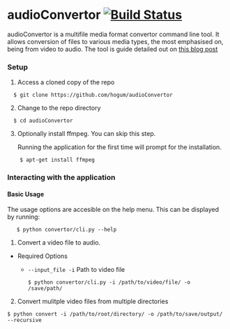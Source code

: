 # audioConvertor  [![Build Status](https://travis-ci.org/hogum/audioConvertor.svg?branch=master)](https://travis-ci.org/hogum/audioConvertor)

audioConvertor is a multifile media format convertor command line tool. It allows conversion of files to various media types, the most emphasised on, being from video to audio.
The tool is guide detailed out on [this blog post](https://medium.com/@mugoh.ks/python-click-building-your-first-command-line-interface-application-6947d5319ef7)

### Setup
1. Access a cloned copy of the repo
```shell
  $ git clone https://github.com/hogum/audioConvertor

```
2. Change to the repo directory
```shell
  $ cd audioConvertor
```
3. Optionally install ffmpeg. You can skip this step.

    Running the application for the first time will prompt for the installation.
```shell
    $ apt-get install ffmpeg
```
### Interacting with the application

#### Basic Usage
The usage options are accesible on the help menu. This can be displayed by running:

 ```shell
    $ python convertor/cli.py --help
 ```
    
1. Convert a video file to audio.
- Required Options

  - `--input_file -i` Path to video file
  

    ```shell
    $ python convertor/cli.py -i /path/to/video/file/ -o /save/path/
    ```


2. Convert mulitple video files from multiple directories

  ``` shell
  $ python convert -i /path/to/root/directory/ -o /path/to/save/output/ --recursive
  ```


